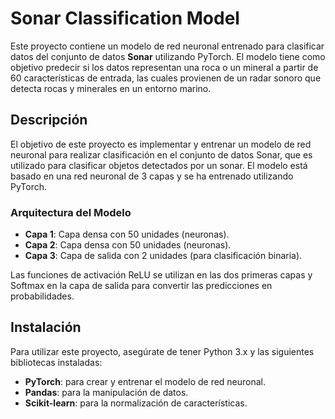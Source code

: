 # Sonar Classification Model

Este proyecto contiene un modelo de red neuronal entrenado para clasificar datos del conjunto de datos **Sonar** utilizando PyTorch. El modelo tiene como objetivo predecir si los datos representan una roca o un mineral a partir de 60 características de entrada, las cuales provienen de un radar sonoro que detecta rocas y minerales en un entorno marino.

## Descripción

El objetivo de este proyecto es implementar y entrenar un modelo de red neuronal para realizar clasificación en el conjunto de datos Sonar, que es utilizado para clasificar objetos detectados por un sonar. El modelo está basado en una red neuronal de 3 capas y se ha entrenado utilizando PyTorch.

### Arquitectura del Modelo

- **Capa 1**: Capa densa con 50 unidades (neuronas).
- **Capa 2**: Capa densa con 50 unidades (neuronas).
- **Capa 3**: Capa de salida con 2 unidades (para clasificación binaria).

Las funciones de activación ReLU se utilizan en las dos primeras capas y Softmax en la capa de salida para convertir las predicciones en probabilidades.

## Instalación

Para utilizar este proyecto, asegúrate de tener Python 3.x y las siguientes bibliotecas instaladas:

- **PyTorch**: para crear y entrenar el modelo de red neuronal.
- **Pandas**: para la manipulación de datos.
- **Scikit-learn**: para la normalización de características.
